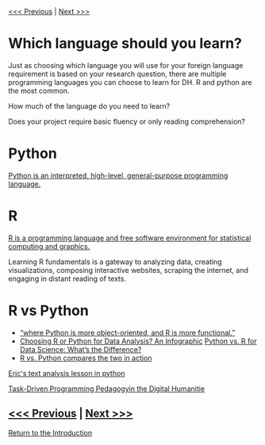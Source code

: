 [<<< Previous](computing-in-humanities.md) | [Next >>>](summary.md)

# Which language should you learn?

Just as choosing which language you will use for your foreign language requirement is based on your research question, there are multiple programming languages you can choose to learn for DH. R and python are the most common. 

How much of the language do you need to learn? 

Does your project require basic fluency or only reading comprehension? 


# Python 

[Python is an interpreted, high-level, general-purpose programming language.](https://en.wikipedia.org/wiki/Python_(programming_language))

# R 

[R is a programming language and free software environment for statistical computing and graphics.](https://en.wikipedia.org/wiki/R_(programming_language))

Learning R fundamentals is a gateway to analyzing data, creating visualizations, composing interactive websites, scraping the internet, and engaging in distant reading of texts.


# R vs Python
* [“where Python is more object-oriented, and R is more functional.”](https://www.dataquest.io/blog/python-vs-r/)  
* [Choosing R or Python for Data Analysis? An Infographic](https://www.datacamp.com/community/tutorials/r-or-python-for-data-analysis) 
[Python vs. R for Data Science: What’s the Difference?](https://www.datacamp.com/community/blog/when-to-use-python-or-r)
* [R vs. Python compares the two in action](http://www.theswarmlab.com/category/rvspython/) 

[Eric's text analysis lesson in python](https://github.com/SouthernMethodistUniversity/think-play-hack/blob/master/tutorials/python/textmining_python.ipynb) 


[Task-Driven Programming Pedagogyin the Digital Humanitie](http://d-scholarship.pitt.edu/32151/1/Task-DrivenPedagogy_BirnbaumLangmead.pdf) 

[<<< Previous](computing-in-humanities.md) | [Next >>>](summary.md)
-----

[Return to the Introduction](https://github.com/SouthernMethodistUniversity/coding)
